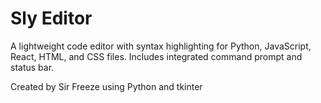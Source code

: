 # Sly Editor

A lightweight code editor with syntax highlighting
for Python, JavaScript, React, HTML, and CSS files.
Includes integrated command prompt and status bar.

Created by Sir Freeze using Python and tkinter
